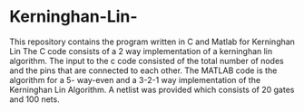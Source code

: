 # Kerninghan-Lin-
This repository contains the program written in C and Matlab for Kerninghan Lin The C code consists of a 2 way implementation of a kerninghan lin algorithm. The input to the c code consisted of  the total number of nodes and the pins that are connected to each other. The MATLAB code is the algorithm for a 5- way-even and a 3-2-1 way implementation of the Kerninghan Lin Algorithm.  A netlist was provided which consists of 20 gates and 100 nets. 
